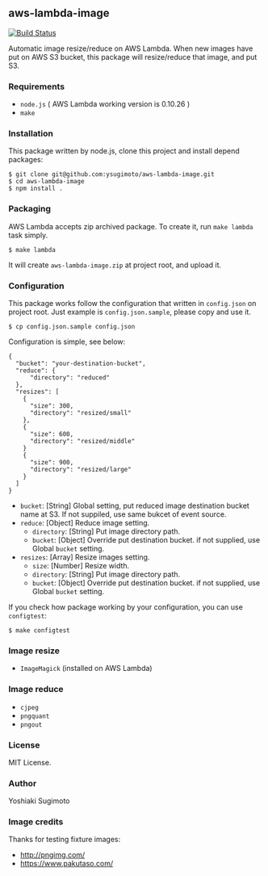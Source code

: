 ## aws-lambda-image

[![Build Status](https://travis-ci.org/ysugimoto/aws-lambda-image.svg?branch=master)](https://travis-ci.org/ysugimoto/aws-lambda-image)

Automatic image resize/reduce on AWS Lambda. When new images have put on AWS S3 bucket, this package will resize/reduce that image, and put S3.

### Requirements

- `node.js` ( AWS Lambda working version is 0.10.26 )
- `make`

### Installation

This package written by node.js, clone this project and install depend packages:

```
$ git clone git@github.com:ysugimoto/aws-lambda-image.git
$ cd aws-lambda-image
$ npm install .
```

### Packaging

AWS Lambda accepts zip archived package. To create it, run `make lambda` task simply.

```
$ make lambda
```

It will create `aws-lambda-image.zip` at project root, and upload it.

### Configuration

This package works follow the configuration that written in `config.json` on project root. Just example is `config.json.sample`, please copy and use it.

```
$ cp config.json.sample config.json
```

Configuration is simple, see below:

```
{
  "bucket": "your-destination-bucket",
  "reduce": {
      "directory": "reduced"
  },
  "resizes": [
    {
      "size": 300,
      "directory": "resized/small"
    },
    {
      "size": 600,
      "directory": "resized/middle"
    }
    {
      "size": 900,
      "directory": "resized/large"
    }
  ]
}
```

- `bucket`: [String] Global setting, put reduced image destination bucket name at S3. If not suppiled, use same bukcet of event source.
- `reduce`: [Object] Reduce image setting.
  - `directory`: [String] Put image directory path.
  - `bucket`: [Object] Override put destination bucket. if not supplied, use Global `bucket` setting.
- `resizes`: [Array] Resize images setting.
  - `size`: [Number] Resize width.
  - `directory`: [String] Put image directory path.
  - `bucket`: [Object] Override put destination bucket. if not supplied, use Global `bucket` setting.

If you check how package working by your configuration, you can use `configtest`:

```
$ make configtest
```

### Image resize

- `ImageMagick` (installed on AWS Lambda)

### Image reduce

- `cjpeg`
- `pngquant`
- `pngout`

### License

MIT License.

### Author

Yoshiaki Sugimoto

### Image credits

Thanks for testing fixture images:

- http://pngimg.com/
- https://www.pakutaso.com/
